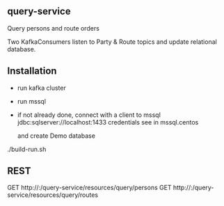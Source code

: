 ## query-service

Query persons and route orders 

Two KafkaConsumers listen to Party & Route topics and update relational database.  

## Installation

- run kafka cluster
- run mssql 
- if not already done, connect with a client to mssql
  jdbc:sqlserver://localhost:1433
  credentials see in mssql.centos

  and create Demo database

./build-run.sh

## REST

GET  http://<host>:<port>/query-service/resources/query/persons
GET  http://<host>:<port>/query-service/resources/query/routes

